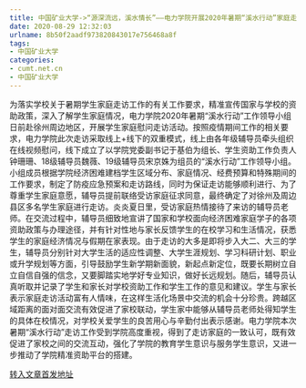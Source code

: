 ```yaml
---
title: 中国矿业大学->“源深流远，溪水情长”——电力学院开展2020年暑期“溪水行动”家庭走访活动 | cumt.net.cn
date: 2020-08-29 12:32:03
urlname: 8b50f2aadf973820843017e756468a8f
tags: 
- 中国矿业大学
categories:
- cumt.net.cn
- 中国矿业大学
---
```

为落实学校关于暑期学生家庭走访工作的有关工作要求，精准宣传国家与学校的资助政策，深入了解学生家庭情况，电力学院2020年暑期“溪水行动”工作领导小组日前赴徐州周边地区，开展学生家庭慰问走访活动。按照疫情期间工作的相关要求，电力学院此次走访采取线上+线下的双重模式，线上由各年级辅导员牵头组织在线视频慰问，线下成立了以学院党委副书记于基伯为组长、学生资助工作负责人钟珊珊、18级辅导员魏薇、19级辅导员宋京姝为组员的“溪水行动”工作领导小组。小组成员根据学院经济困难建档学生区域分布、家庭情况、经费预算和特殊期间的工作要求，制定了防疫应急预案和走访路线，同时为保证走访能够顺利进行、为了尊重学生家庭意愿，辅导员提前联络受访家庭征求同意，最终确定了对徐州及周边县区多名学生家庭进行走访。炎炎夏日里，受访家庭热情接待了来访的辅导员老师。在交流过程中，辅导员细致地宣讲了国家和学校面向经济困难家庭学子的各项资助政策与办理途径，并有针对性地与家长反馈学生的在校学习和生活情况，获悉学生的家庭经济情况与假期在家表现。由于走访的大多是即将步入大二、大三的学生，辅导员分别针对大学生活的适应性调整、大学生涯规划、学习科研计划、职业或升学规划等方面，引导鼓励学生新学期新面貌，新起点新定位，既要长期树立自立自信自强的信念，又要脚踏实地学好专业知识，做好长远规划。随后，辅导员认真听取并记录了学生和家长对学校资助工作和学生工作的意见和建议。学生与家长表示家庭走访活动富有人情味，在这样生活化场景中交流的机会十分珍贵。跨越区域距离的面对面交流有效促进了家校联动，学生家中能够从辅导员老师处得知学生的具体在校情况，对学校关爱学生的良苦用心与辛勤付出表示感谢。电力学院本次暑期“溪水行动”走访工作受到学院高度重视，得到了走访家庭的一致认可，既有效促进了家校之间的交流互动，强化了学院的教育学生意识与服务学生意识，又进一步推动了学院精准资助平台的搭建。



[转入文章首发地址](http://xwzx.cumt.edu.cn/c0/87/c523a573575/page.htm)